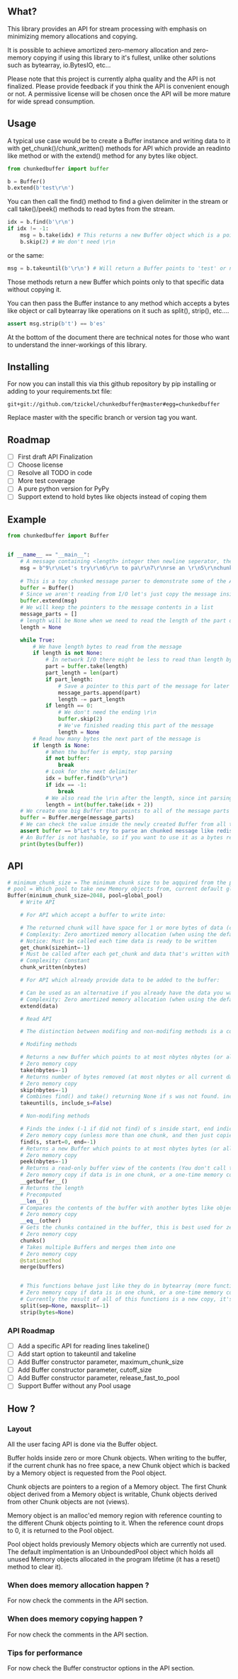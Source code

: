 ## What?
This library provides an API for stream processing with emphasis on minimizing memory allocations and copying.

It is possible to achieve amortized zero-memory allocation and zero-memory copying if using this library to it's fullest, unlike other solutions such as bytearray, io.BytesIO, etc...

Please note that this project is currently alpha quality and the API is not finalized. Please provide feedback if you think the API is convenient enough or not. A permissive license will be chosen once the API will be more mature for wide spread consumption.

## Usage
A typical use case would be to create a Buffer instance and writing data to it with get_chunk()/chunk_written() methods for API which provide an readinto like method or with the extend() method for any bytes like object.

```python
from chunkedbuffer import buffer

b = Buffer()
b.extend(b'test\r\n')
```

You can then call the find() method to find a given delimiter in the stream or call take()/peek() methods to read bytes from the stream.

```python
idx = b.find(b'\r\n')
if idx != -1:
    msg = b.take(idx) # This returns a new Buffer object which is a pointer to 'test' in the data, not a copy
    b.skip(2) # We don't need \r\n
```

or the same:

```python
msg = b.takeuntil(b'\r\n') # Will return a Buffer points to 'test' or none if the delimiter is not found
```

Those methods return a new Buffer which points only to that specific data without copying it.

You can then pass the Buffer instance to any method which accepts a bytes like object or call bytearray like operations on it such as split(), strip(), etc....

```python
assert msg.strip(b't') == b'es'
```

At the bottom of the document there are technical notes for those who want to understand the inner-workings of this library.

## Installing
For now you can install this via this github repository by pip installing or adding to your requirements.txt file:

```
git+git://github.com/tzickel/chunkedbuffer@master#egg=chunkedbuffer
```

Replace master with the specific branch or version tag you want.

## Roadmap
- [ ] First draft API Finalization
- [ ] Choose license
- [ ] Resolve all TODO in code
- [ ] More test coverage
- [ ] A pure python version for PyPy
- [ ] Support extend to hold bytes like objects instead of coping them

## Example
```python
from chunkedbuffer import Buffer


if __name__ == "__main__":
    # A message containing <length> integer then newline seperator, then <length> bytes of the message and a newline seperator again
    msg = b"9\r\nLet's try\r\n6\r\n to pa\r\n7\r\nrse an \r\n5\r\nchunk\r\n2\r\ned\r\n6\r\n messa\r\n7\r\nge like\r\n7\r\n redis \r\n24\r\nor HTTP chunked encoding\r\n4\r\n use\r\n"
    
    # This is a toy chunked message parser to demonstrate some of the API
    buffer = Buffer()
    # Since we aren't reading from I/O let's just copy the message inside
    buffer.extend(msg)
    # We will keep the pointers to the message contents in a list
    message_parts = []
    # length will be None when we need to read the length of the part or the number of bytes left to read in a part
    length = None

    while True:
        # We have length bytes to read from the message
        if length is not None:
            # In network I/O there might be less to read than length bytes so we do it inside a loop
            part = buffer.take(length)
            part_length = len(part)
            if part_length:
                # Save a pointer to this part of the message for later retrieval
                message_parts.append(part)
                length -= part_length
            if length == 0:
                # We don't need the ending \r\n
                buffer.skip(2)
                # We've finished reading this part of the message
                length = None
        # Read how many bytes the next part of the message is
        if length is None:
            # When the buffer is empty, stop parsing
            if not buffer:
                break
            # Look for the next delimiter
            idx = buffer.find(b"\r\n")
            if idx == -1:
                break
            # We also read the \r\n after the length, since int parsing can handle it
            length = int(buffer.take(idx + 2))
    # We create one big Buffer that points to all of the message parts
    buffer = Buffer.merge(message_parts)
    # We can check the value inside the newly created Buffer from all the previous pointers
    assert buffer == b"Let's try to parse an chunked message like redis or HTTP chunked encoding use"
    # An Buffer is not hashable, so if you want to use it as a bytes replacment, cast it to bytes explicitly
    print(bytes(buffer))
```

## API
```python
# minimum_chunk_size = The minimum chunk size to be aqquired from the pool
# pool = Which pool to take new Memory objects from, current default global_pool is an UnboundedPool
Buffer(minimum_chunk_size=2048, pool=global_pool)
    # Write API

    # For API which accept a buffer to write into:

    # The returned chunk will have space for 1 or more bytes of data (currently sizehint is ignored, see minimum_chunk_size in constructor)
    # Complexity: Zero amortized memory allocation (when using the default pool)
    # Notice: Must be called each time data is ready to be written
    get_chunk(sizehint=-1)
    # Must be called after each get_chunk and data that's written with the number of bytes written
    # Complexity: Constant
    chunk_written(nbytes)

    # For API which already provide data to be added to the buffer:

    # Can be used as an alternative if you already have the data you want to add to the buffer
    # Complexity: Zero amortized memory allocation (when using the default pool)
    extend(data)

    # Read API

    # The distinction between modifing and non-modifing methods is a cosmetic one, both have same complexity analysis.

    # Modifing methods

    # Returns a new Buffer which points to at most nbytes nbytes (or all current data if nbytes == -1) removes data from current Buffer
    # Zero memory copy
    take(nbytes=-1)
    # Returns number of bytes removed (at most nbytes or all current data if nbytes == -1)
    # Zero memory copy
    skip(nbytes=-1)
    # Combines find() and take() returning None if s was not found. include_s=True will include it, otherwise skip it
    takeuntil(s, include_s=False)

    # Non-modifing methods

    # Finds the index (-1 if did not find) of s inside start, end indicies in the Buffer (by default checks all the Buffer)
    # Zero memory copy (unless more than one chunk, and then just copies length of s*2 from each chunk)
    find(s, start=0, end=-1)
    # Returns a new Buffer which points to at most nbytes bytes (or all current data if nbytes == -1)
    # Zero memory copy
    peek(nbytes=-1)
    # Returns a read-only buffer view of the contents (You don't call this directly, but use a memoryview or anything that accepts the buffer protocol)
    # Zero memory copy if data is in one chunk, or a one-time memory copy if not
    __getbuffer__()
    # Returns the length
    # Precomputed
    __len__()
    # Compares the contents of the buffer with another bytes like object
    # Zero memory copy
    __eq__(other)
    # Gets the chunks contained in the buffer, this is best used for zero-coping the data by accessing each Chunk's buffer protocol (with API such as os.writev or socket.sendmsg or bytes.join)
    # Zero memory copy
    chunks()
    # Takes multiple Buffers and merges them into one
    # Zero memory copy
    @staticmethod
    merge(buffers)


    # This functions behave just like they do in bytearray (more functions can be added)
    # Zero memory copy if data is in one chunk, or a one-time memory copy if not.
    # Currently the result of all of this functions is a new copy, it's wise to use them when the outcome will produce small enough allocations that can fit the python allocator cache (less than 512 bytes).
    split(sep=None, maxsplit=-1)
    strip(bytes=None)
```

### API Roadmap
- [ ] Add a specific API for reading lines takeline()
- [ ] Add start option to takeuntil and takeline
- [ ] Add Buffer constructor parameter, maximum_chunk_size
- [ ] Add Buffer constructor parameter, cutoff_size
- [ ] Add Buffer constructor parameter, release_fast_to_pool
- [ ] Support Buffer without any Pool usage

## How ?

### Layout
All the user facing API is done via the Buffer object.

Buffer holds inside zero or more Chunk objects. When writing to the buffer, if the current chunk has no free space, a new Chunk object which is backed by a Memory object is requested from the Pool object.

Chunk objects are pointers to a region of a Memory object. The first Chunk object derived from a Memory object is writable, Chunk objects derived from other Chunk objects are not (views).

Memory object is an malloc'ed memory region with reference counting to the different Chunk objects pointing to it. When the reference count drops to 0, it is returned to the Pool object.

Pool object holds previously Memory objects which are currently not used. The default implmentation is an UnboundedPool object which holds all unused Memory objects allocated in the program lifetime (it has a reset() method to clear it).

### When does memory allocation happen ?
For now check the comments in the API section.

### When does memory copying happen ?
For now check the comments in the API section.

### Tips for performance
For now check the Buffer constructor options in the API section.
